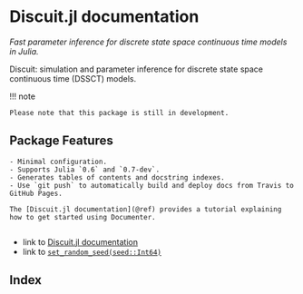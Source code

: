 # Discuit.jl documentation

*Fast parameter inference for discrete state space continuous time models in Julia.*

Discuit: simulation and parameter inference for discrete state space continuous time (DSSCT) models.

!!! note

    Please note that this package is still in development.

## Package Features

    - Minimal configuration.
    - Supports Julia `0.6` and `0.7-dev`.
    - Generates tables of contents and docstring indexes.
    - Use `git push` to automatically build and deploy docs from Travis to GitHub Pages.

    The [Discuit.jl documentation](@ref) provides a tutorial explaining how to get started using Documenter.

```@contents
```


- link to [Discuit.jl documentation](@ref)
- link to [`set_random_seed(seed::Int64)`](@ref)

## Index

```@index
```
